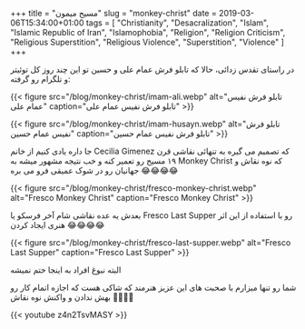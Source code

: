 +++
title = "مسیح میمون"
slug = "monkey-christ"
date = 2019-03-06T15:34:00+01:00
tags = [ "Christianity", "Desacralization", "Islam", "Islamic Republic of Iran", "Islamophobia", "Religion", "Religion Criticism", "Religious Superstition", "Religious Violence", "Superstition", "Violence" ]
+++

در راستای تقدس زدائی، حالا که تابلو فرش عمام علی و حسین تو این چند روز کل توئیتر و تلگرام رو گرفته:

{{< figure src="/blog/monkey-christ/imam-ali.webp" alt="تابلو فرش نفیس عمام علی" caption="تابلو فرش نفیس عمام علی" >}}

{{< figure src="/blog/monkey-christ/imam-husayn.webp" alt="تابلو فرش نفیس عمام حسین" caption="تابلو فرش نفیس عمام حسین" >}}

 جا داره یادی کنیم از خانم Cecilia Gimenez که تصمیم می گیره به تنهائی نقاشی قرن ۱۹ مسیح رو تعمیر کنه و خب نتیجه مشهور میشه به Monkey Christ که نوه نقاش و جهانیان رو در شوک عمیقی فرو می بره :joy::joy::joy::joy:

{{< figure src="/blog/monkey-christ/fresco-monkey-christ.webp" alt="Fresco Monkey Christ" caption="Fresco Monkey Christ" >}}

<!--more-->

بعدش یه عده نقاشی شام آخر فرسکو یا Fresco Last Supper رو با استفاده از این اثر هنری ایجاد کردن :joy::joy::joy::joy:

{{< figure src="/blog/monkey-christ/fresco-last-supper.webp" alt="Fresco Last Supper" caption="Fresco Last Supper" >}}

البته نبوغ افراد به اینجا ختم نمیشه 

شما رو تنها میزارم با صحبت های این عزیز هنرمند که شاکی هست که اجازه اتمام کار رو بهش ندادن و واکنش نوه نقاش :rofl::rofl::rofl::rofl:

{{< youtube z4n2TsvMASY >}}

